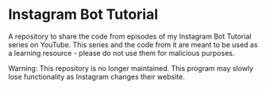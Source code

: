# Instagram Bot Tutorial
A repository to share the code from episodes of my Instagram Bot Tutorial series on YouTube. This series and the code from it are meant to be used as a learning resource - please do not use them for malicious purposes.

Warning: This repository is no longer maintained. This program may slowly lose functionality as Instagram changes their website.
